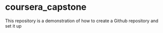 # coursera_capstone
This repository is a demonstration of how to create a Github repository and set it up 
